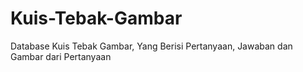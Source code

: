 # Kuis-Tebak-Gambar
Database Kuis Tebak Gambar, Yang Berisi Pertanyaan, Jawaban dan Gambar dari Pertanyaan
